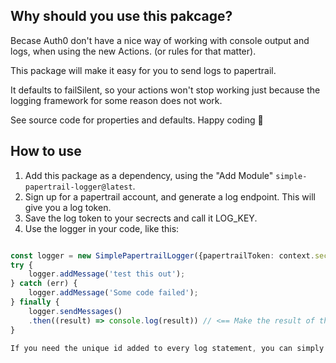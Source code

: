 
## Why should you use this pakcage?

Becase Auth0 don't have a nice way of working with console output and logs, when using the new Actions.
(or rules for that matter).

This package will make it easy for you to send logs to papertrail.

It defaults to failSilent, so your actions won't stop working just because the logging framework 
for some reason does not work.

See source code for properties and defaults. Happy coding 🍻

## How to use

1) Add this package as a dependency, using the "Add Module" `simple-papertrail-logger@latest`.
2) Sign up for a papertrail account, and generate a log endpoint. This will give you a log token.
3) Save the log token to your secrects and call it LOG_KEY.
4) Use the logger in your code, like this:

```typescript

const logger = new SimplePapertrailLogger({papertrailToken: context.secrets.LOG_KEY, logIdentifier: event.actor.hostname})
try {
    logger.addMessage('test this out');
} catch (err) {
    logger.addMessage('Some code failed');
} finally {
    logger.sendMessages()
    .then((result) => console.log(result)) // <== Make the result of the papertrail logs visible to Auth0 logs
}

If you need the unique id added to every log statement, you can simply acceess `logger.uniqueId` to get the 
```